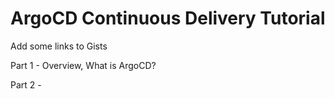 # ArgoCD Continuous Delivery Tutorial
Add some links to Gists

Part 1 - Overview, What is ArgoCD?

Part 2 -
